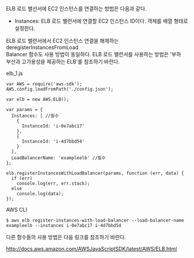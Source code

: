 ELB 로드 밸선서에 EC2 인스턴스를 연결하는 방법은 다음과 같다.  
- Instances: ELB 로드 밸런서에 연결할 EC2 인스턴스 ID이다. 객체를 배열 형태로   
설정한다.   

ELB 로드 밸런서에서 EC2 인스턴스 연결을 해제하는 deregisterInstancesFromLoad  
Balancer 함수도 사용 방법이 동일하다. ELB 로드 밸런서를 사용하는 방법은 '부하  
부산과 고가용성을 제공하는 ELB'를 참조하기 바란다.   
  
elb_1.js  
```
var AWS = require('aws-sdk');
AWS.config.loadFromPath('./config.json');

var elb = new AWS.ELB();

var params = {
  Instances: [ //필수 
    {
      InstanceId: 'i-0e7abc17'
    },
    {
      InstanceId: 'i-4d7bbd54'
    }
  ],
  LoadBalancerName: 'exampleelb' //필수
};

elb.registerInstancesWithLoadBalancer(params, function (err, data) {
  if (err)
    console.log(err, err.stack);
  else
    console.log(data);
});
```
  
AWS CLI  
```
$ aws elb register-instances-with-load-balancer --load-balancer-name exampleelb --instances i-0e7abc17 i-4d7bbd54
```
다른 함수들의 사용 방법은 다음 링크를 참조하기 바란다.  
  
http://docs.aws.amazon.com/AWSJavaScriptSDK/latest/AWS/ELB.html  
  
  











